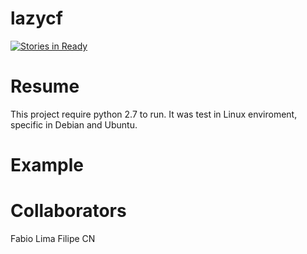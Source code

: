 # lazycf
[![Stories in Ready](https://badge.waffle.io/limafabio/lazycf.svg?label=In%20Progress&title=In%20Progress)](http://waffle.io/limafabio/lazycf)

# Resume
This project require python 2.7 to run. It was test in Linux enviroment, specific in Debian and Ubuntu.

# Example

# Collaborators
Fabio Lima
Filipe CN


